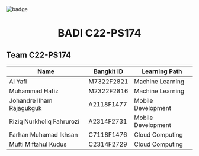   <img src="https://img.shields.io/badge/BANGKIT_C22~PS174-CAPSTONE_PROJECT_PRODUCT_BASED-red" alt="badge" > 


  
  
  
<h1 align="center">
<p align="center"> BADI C22-PS174</p>


## Team C22-PS174
| Name  | Bangkit ID | Learning Path |
| ------------- | ------------- | ------------- |
| Al Yafi | M7322F2821 | Machine Learning |
| Muhammad Hafiz  | M2322F2816 | Machine Learning |
| Johandre Ilham Rajagukguk | A2118F1477 | Mobile Development |
| Riziq Nurkholiq Fahrurozi | A2314F2731 | Mobile Development |
| Farhan Muhamad Ikhsan | C7118F1476 | Cloud Computing |
| Mufti Miftahul Kudus | C2314F2729 | Cloud Computing |
